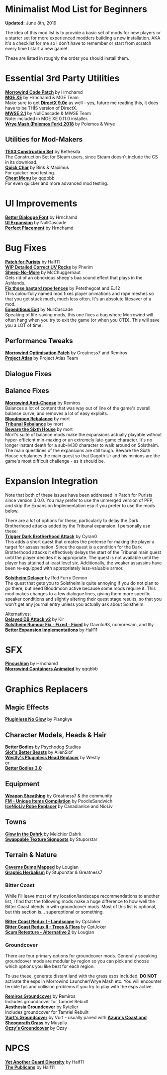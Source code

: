 # Minimalist Mod List for Beginners
**Updated:** June 8th, 2019

The idea of this mod list is to provide a basic set of mods for new players or a starter set for more experienced modders building a new installation. AKA it's a checklist for me so I don't have to remember or start from scratch every time I start a new game!  

These are listed in roughly the order you should install them.

# Essential 3rd Party Utilities
[**Morrowind Code Patch**](https://www.nexusmods.com/morrowind/mods/19510) by Hrnchamd  
[**MGE XE**](https://www.nexusmods.com/morrowind/mods/41102) by Hrnchamd & MGE Team   
Make sure to get [**DirectX 9.0c**](https://www.microsoft.com/en-us/download/details.aspx?id=35) as well - yes, future me reading this, it does have to be THIS version of DirectX.  
[**MWSE 2.1**](https://nullcascade.com/mwse/mwse-dev.zip) by NullCascade & MWSE Team  
Note: included in MGE XE 0.11.0 installer.  
[**Wrye Mash (Polemos Fork) 2018**](https://www.nexusmods.com/morrowind/mods/45439) by Polemos & Wrye  

## Utilities for Mod-Makers
[**TES3 Construction Set**](https://www.nexusmods.com/morrowind/mods/42196) by Bethesda  
The Construction Set for Steam users, since Steam doesn't include the CS in its download.  
[**Quick Char**](http://mw.modhistory.com/download-44-7364) by Bink & Maximus  
For quicker mod testing.  
[**Cheat Menu**](https://www.nexusmods.com/morrowind/mods/47143) by qqqbbb  
For even quicker and more advanced mod testing.

# UI Improvements
[**Better Dialogue Font**](https://www.nexusmods.com/morrowind/mods/36873) by Hrnchamd  
[**UI Expansion**](https://www.nexusmods.com/morrowind/mods/46071) by NullCascade    
[**Perfect Placement**](https://www.nexusmods.com/morrowind/mods/46562) by Hrnchamd  

# Bug Fixes
[**Patch for Purists**](https://www.nexusmods.com/morrowind/mods/45096?) by Half11  
[**WIP Detailed Correct UV Rocks**](https://www.nexusmods.com/morrowind/mods/44321/?) by Pherim  
[**Sheep-No-More**](https://www.nexusmods.com/morrowind/mods/45168) by McChuggernaut  
Gets rid of an obnoxious sheep's baa sound effect that plays in the Ashlands.  
[**Fix those bastard rope fences**](https://www.nexusmods.com/morrowind/mods/45741) by Petethegoat and EJ12  
This colourfully named mod fixes player animations and rope meshes so that you get stuck much, much less often. It's an absolute lifesaver of a mod.  
[**Expeditious Exit**](https://www.nexusmods.com/morrowind/mods/45634) by NullCascade  
Speaking of life-saving mods, this one fixes a bug where Morrowind will often hang when you try to exit the game (or when you CTD). This will save you a LOT of time.  

## Performance Tweaks
[**Morrowind Optimisation Patch**](https://www.nexusmods.com/morrowind/mods/45384) by Greatness7 and Remiros  
[**Project Atlas**](https://www.nexusmods.com/morrowind/mods/45399) by Project Atlas Team  

## Dialogue Fixes  

## Balance Fixes
[**Morrowind Anti-Cheese**](https://www.nexusmods.com/morrowind/mods/47305) by Remiros  
Balances a lot of content that was way out of line of the game's overall balance curve, and removes a lot of easy exploits.  
[**Bloodmoon Rebalance**](https://www.nexusmods.com/morrowind/mods/45714) by mort  
[**Tribunal Rebalance**](https://www.nexusmods.com/morrowind/mods/45713) by mort  
[**Beware the Sixth House**](https://www.nexusmods.com/morrowind/mods/46036) by mort  
Mort's suite of balance mods make the expansions actually playable without hyper-efficient min-maxing or an extremely late-game character. It's no longer instant death for a sub-lvl30 character to walk around on Solstheim. The main questlines of the expansions are still tough. Beware the Sixth House rebalances the main quest so that Dagoth Ur and his minions are the game's most difficult challenge - as it should be.

# Expansion Integration
Note that both of these issues have been addressed in Patch for Purists since version 3.0.0. You may prefer to use the unmerged version of PFP, and skip the Expansion Implementation esp if you prefer to use the mods below.

There are a *lot* of options for these, particularly to delay the Dark Brotherhood attacks added by the Tribunal expansion. I personally use these:  
[**Trigger Dark Brotherhood Attack**](http://mw.modhistory.com/download-37-15581) by Cyran0  
This adds a short quest that creates the pretense for making the player a target for assassination. Since the quest is a condition for the Dark Brotherhood attacks it effectively delays the start of the Tribunal main quest until the player decides it is appropriate. The quest is not available until the player has attained at least level six. Additionally, the weaker assassins have been re-equipped with appropriately less-valuable armor.  

[**Solstheim Delayer**](https://www.nexusmods.com/morrowind/mods/45988) by Red Furry Demon  
The quest that gets you to Solstheim is quite annoying if you do not plan to go there, but need Bloodmoon active because some mods require it. This mod makes changes to a few dialogue lines, giving them more specific speaker conditions and slightly altering their quest stage results, so that you won't get any journal entry unless you actually ask about Solstheim.  

Alternatives:  
[**Delayed DB Attack v2**](https://www.nexusmods.com/morrowind/mods/14891?) by Kir  
[**Solstheim Rumour Fix - Fixed - Fixed**](https://www.nexusmods.com/morrowind/mods/47053) by Gavrilo93, nomoresam, and Illy  
[**Better Expansion Implementations**](https://www.nexusmods.com/morrowind/mods/47068) by Half11  

# SFX
[**Pincushion**](https://www.nexusmods.com/morrowind/mods/46862) by Hrnchamd  
[**Morrowind Containers Animated**](https://www.nexusmods.com/morrowind/mods/42238) by qqqbbb  

# Graphics Replacers
## Magic Effects
[**Pluginless No Glow**](http://mw.modhistory.com/download-4-11984) by Plangkye

## Character Models, Heads & Hair
[**Better Bodies**](https://www.nexusmods.com/morrowind/mods/3880) by Psychodog Studios  
[**Slof's Better Beasts**](https://www.nexusmods.com/morrowind/mods/46160) by AlienSlof  
[**Westly's Pluginless Head Replacer**](https://download.fliggerty.com/download--874) by Westly  
or  
[**Better Bodies 3.0**](https://www.nexusmods.com/morrowind/mods/48387) 

## Equipment
[**Weapon Sheathing**](https://www.nexusmods.com/morrowind/mods/46069) by Greatness7 & the community  
[**FM - Unique Items Compilation**](https://www.nexusmods.com/morrowind/mods/46433) by PoodleSandwich  
[**IceNioLiv Robe Replacer**]() by CanadianIce and NioLiv  

## Towns  
[**Glow in the Dahrk**](https://www.nexusmods.com/morrowind/mods/45886) by Melchior Dahrk  
[**Swappable Texture Signposts**](https://www.nexusmods.com/morrowind/mods/46804) by Stuporstar

## Terrain & Nature
[**Caverns Bump Mapped**](https://www.nexusmods.com/morrowind/mods/42412) by Lougian  
[**Graphic Herbalism**](https://www.nexusmods.com/morrowind/mods/46599) by Stuporstar & Greatness7  

### Bitter Coast
While I'll leave most of my location/landscape recommendations to another list, I find that the following mods make a huge difference to how well the Bitter Coast blends in with groundcover mods. Most of this list is optional, but this section is... superoptional or something.  

[**Bitter Coast Redux I - Landscape**](https://www.nexusmods.com/morrowind/mods/45708) by CptJoker  
[**Bitter Coast Redux II - Trees & Flora**](https://www.nexusmods.com/morrowind/mods/45762) by CptJoker  
[**Scum Retexture - Alternative 2**](https://www.nexusmods.com/morrowind/mods/42582) by Lougian  

### Groundcover
There are four primary options for groundcover mods. Generally speaking groundcover mods are modular by region so you can pick and choose which options you like best for each region. 

To use these, generate distant land with the grass esps included. **DO NOT** activate the esps in Morrowind Launcher/Wrye Mash etc. You will encounter terrible fps and collision problems if you try to play with the esps active. 

[**Remiros Groundcover**](https://www.nexusmods.com/morrowind/mods/46733) by Remiros  
Includes groundcover for Tamriel Rebuilt  
[**Aesthesia Groundcover**](https://www.nexusmods.com/morrowind/mods/46377) by Rytelier  
Includes groundcover for Tamriel Rebuilt  
[**Vurt's Groundcover**](https://www.nexusmods.com/morrowind/mods/31051) by Vurt - usually paired with [**Azura's Coast and Sheogorath Grass**](https://www.nexusmods.com/morrowind/mods/30788) by Muspila  
[**Ozzy's Groundcover**](https://www.moddb.com/mods/ozzys-grass-merged-openmw-compatible/downloads/ozzys-grass-merged-103) by Ozzy 

# NPCS
[**Yet Another Guard Diversity**](https://www.nexusmods.com/morrowind/mods/45894) by Half11  
[**The Publicans**](https://www.nexusmods.com/morrowind/mods/45410) by Half11  
